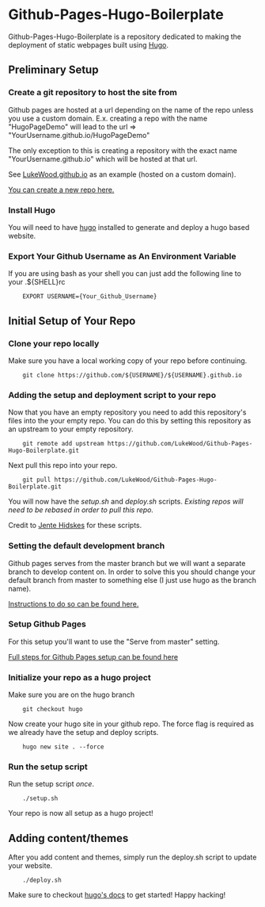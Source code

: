 # Github-Pages-Hugo-Boilerplate
Github-Pages-Hugo-Boilerplate is a repository dedicated to making the deployment of
static webpages built using [Hugo](https://gohugo.io).

## Preliminary Setup
### Create a git repository to host the site from
Github pages are hosted at a url depending on the name of the repo unless you use a custom domain.
E.x. creating a repo with the name "HugoPageDemo" will lead to the url => "YourUsername.github.io/HugoPageDemo"

The only exception to this is creating a repository with the exact name "YourUsername.github.io" which will be hosted at that url. 

See [LukeWood.github.io](https://github.com/LukeWood/LukeWood.github.io) as an example (hosted on a custom domain).

[You can create a new repo here.](https://github.com/new)
### Install Hugo
You will need to have [hugo](https://gohugo.io/getting-started/quick-start/) installed to generate and deploy
a hugo based website.

### Export Your Github Username as An Environment Variable
If you are using bash as your shell you can just add the following line to your .${SHELL}rc
```
	EXPORT USERNAME={Your_Github_Username}
```

## Initial Setup of Your Repo
### Clone your repo locally
Make sure you have a local working copy of your repo before continuing.
```
	git clone https://github.com/${USERNAME}/${USERNAME}.github.io
```
### Adding the setup and deployment script to your repo
Now that you have an empty repository you need to add this repository's files into the your empty repo.
You can do this by setting this repository as an upstream to your empty repository.
```
	git remote add upstream https://github.com/LukeWood/Github-Pages-Hugo-Boilerplate.git
``` 
Next pull this repo into your repo.
```
	git pull https://github.com/LukeWood/Github-Pages-Hugo-Boilerplate.git
```
You will now have the _setup.sh_ and _deploy.sh_ scripts.
*Existing repos will need to be rebased in order to pull this repo.*

Credit to [Jente Hidskes](https://www.hjdskes.nl/blog/update-deploying-hugo-on-personal-gh-pages/) for these scripts.
### Setting the default development branch
Github pages serves from the master branch but we will want a separate branch to develop content on.
In order to solve this you should change your default branch from master to something else (I just use hugo as the branch name).

[Instructions to do so can be found here.](https://help.github.com/en/articles/setting-the-default-branch)

### Setup Github Pages
For this setup you'll want to use the "Serve from master" setting. 

[Full steps for Github Pages setup can be found here](https://github.com/pandao/editor.md/archive/master.zip)

### Initialize your repo as a hugo project
Make sure you are on the hugo branch
```
	git checkout hugo
```

Now create your hugo site in your github repo.  The force flag is required as we already have the setup and deploy scripts.

```
	hugo new site . --force
```

### Run the setup script
Run the setup script *once*.

```
	./setup.sh
```

Your repo is now all setup as a hugo project!

## Adding content/themes
After you add content and themes, simply run the deploy.sh script to update your website.

```
	./deploy.sh
```

Make sure to checkout [hugo's docs](https://gohugo.io/getting-started/quick-start/) to get started!  Happy hacking!
